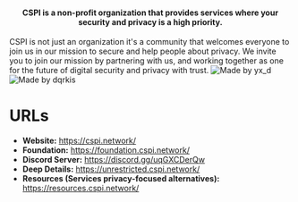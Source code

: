 <h4 align="center">CSPI is a non-profit organization that provides services where your security and privacy is a high priority.</h4>
CSPI is not just an organization it's a community that welcomes everyone to join us in our mission to secure and help people about privacy. We invite you to join our mission by partnering with us, and working together as one for the future of digital security and privacy with trust.
<img src="https://qu.ax/NYWW.png" alt="Made by yx_d"/>
<img src="https://qu.ax/bKgr.png" alt="Made by dqrkis"/>

# URLs
- **Website:** https://cspi.network/
- **Foundation:** https://foundation.cspi.network/
- **Discord Server:** https://discord.gg/uqGXCDerQw
- **Deep Details:** https://unrestricted.cspi.network/
- **Resources (Services privacy-focused alternatives):** https://resources.cspi.network/
